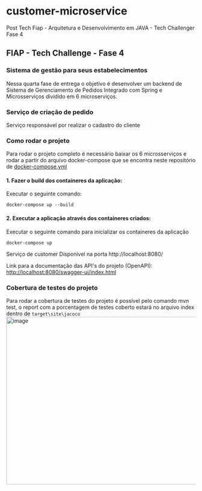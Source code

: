 # customer-microservice
Post Tech Fiap - Arquitetura e Desenvolvimento em JAVA - Tech Challenger Fase 4

## FIAP - Tech Challenge - Fase 4

### Sistema de gestão para seus estabelecimentos

Nessa quarta fase de entrega o objetivo é desenvolver um backend de Sistema de Gerenciamento de Pedidos Integrado
com Spring e Microsserviços dividido em 6 microserviços.

### Serviço de criação de pedido  
Serviço responsável por realizar o cadastro do cliente

### Como rodar o projeto
Para rodar o projeto completo é necessário baixar os 6 microsserviços e rodar a partir do arquivo docker-compose que se encontra neste repositório de [docker-compose.yml](https://github.com/MaiconFiuza/customer-microservice/blob/main/docker-compose.yml)

#### 1. Fazer o build dos containeres da aplicação:
Executar o seguinte comando:
    
    docker-compose up --build

#### 2. Executar a aplicação através dos containeres criados:
Executar o seguinte comando para inicializar os containeres da aplicação

    docker-compose up


Serviço de customer
Disponível na porta http://localhost:8080/

Link para a documentação das API's do projeto (OpenAPI):
[http://localhost:8080/swagger-ui/index.html](http://localhost:8080/swagger-ui/index.html)



### Cobertura de testes do projeto 
Para rodar a cobertura de testes do projeto é possível pelo comando mvn test, o report com a porcentagem de testes coberto estará no arquivo index dentro de `target\site\jacoco`
<img width="1184" height="445" alt="image" src="https://github.com/user-attachments/assets/090c8947-e899-41b1-8c45-e3d7a880774f" />
